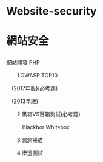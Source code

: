 # Website-security
# 網站安全 <p>
網站開發 PHP <p>
　　1.OWASP TOP10 <p>
　(2017年版)(必考題)<p>
　(2013年版)<p>
　　2.黑箱VS百箱測試(必考題)<p>
　　　Blackbor  Whitebox<p>
　　3.漏洞掃瞄<p>
　　4.滲透測試<p>
